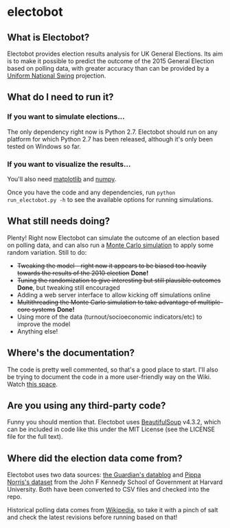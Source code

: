 electobot
=========

## What is Electobot?
Electobot provides election results analysis for UK General Elections. Its aim is to make it possible to predict the outcome of the 2015 General Election based on polling data, with greater accuracy than can be provided by a [Uniform National Swing](http://en.wikipedia.org/wiki/Uniform_national_swing) projection.

## What do I need to run it?
### If you want to simulate elections...
The only dependency right now is Python 2.7. Electobot should run on any platform for which Python 2.7 has been released, although it's only been tested on Windows so far.
### If you want to visualize the results...
You'll also need [matplotlib](http://matplotlib.org/) and [numpy](http://www.numpy.org/).

Once you have the code and any dependencies, run `python run_electobot.py -h` to see the available options for running simulations.

## What still needs doing?
Plenty! Right now Electobot can simulate the outcome of an election based on polling data, and can also run a [Monte Carlo simulation](http://en.wikipedia.org/wiki/Monte_Carlo_method) to apply some random variation. Still to do:
  * ~~Tweaking the model - right now it appears to be biased too heavily towards the results of the 2010 election~~ **Done!**
  * ~~Tuning the randomization to give interesting but still plausible outcomes~~ **Done**, but tweaking still encouraged
  * Adding a web server interface to allow kicking off simulations online
  * ~~Multithreading the Monte Carlo simulation to take advantage of multiple-core systems~~ **Done!**
  * Using more of the data (turnout/socioeconomic indicators/etc) to improve the model
  * Anything else!

## Where's the documentation?
The code is pretty well commented, so that's a good place to start. I'll also be trying to document the code in a more user-friendly way on the Wiki. Watch [this space](http://github.com/ZsigE/electobot/wiki/Electobot).

## Are you using any third-party code?
Funny you should mention that. Electobot uses [BeautifulSoup](http://www.crummy.com/software/BeautifulSoup/) v4.3.2, which can be included in code like this under the MIT License (see the LICENSE file for the full text).

## Where did the election data come from?
Electobot uses two data sources: [the Guardian's datablog](http://www.theguardian.com/news/datablog/2010/may/07/uk-election-results-data-candidates-seats) and [Pippa Norris's dataset](http://www.hks.harvard.edu/fs/pnorris/Data/Data.htm#) from the John F Kennedy School of Government at Harvard University. Both have been converted to CSV files and checked into the repo.

Historical polling data comes from [Wikipedia](http://en.wikipedia.org/wiki/Opinion_polling_for_the_next_United_Kingdom_general_election), so take it with a pinch of salt and check the latest revisions before running based on that!